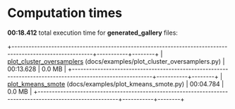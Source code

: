 

# Computation times

**00:18.412** total execution time for **generated_gallery** files:

+----------------------------------------------------------------------------------------------------------+-----------+--------+
| [plot_cluster_oversamplers](./plot_cluster_oversamplers.md) (docs/examples/plot_cluster_oversamplers.py) | 00:13.628 | 0.0 MB |
+----------------------------------------------------------------------------------------------------------+-----------+--------+
| [plot_kmeans_smote](./plot_kmeans_smote.md) (docs/examples/plot_kmeans_smote.py)                         | 00:04.784 | 0.0 MB |
+----------------------------------------------------------------------------------------------------------+-----------+--------+
